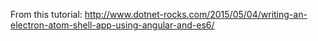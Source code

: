 From this tutorial: <http://www.dotnet-rocks.com/2015/05/04/writing-an-electron-atom-shell-app-using-angular-and-es6/>
